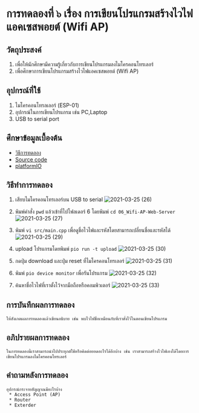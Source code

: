 # การทดลองที่ ๖ เรื่อง การเขียนโปรแกรมสร้างไวไฟแอคเซสพอยต์ (Wifi AP)

## วัตถุประสงค์
1. เพื่อให้นักศึกษามีความรู้เกี่ยวกับการเขียนโปรแกรมลงไมโครคอนโทรเลอร์
2. เพื่อศึกษาการเขียนโปรแกรมสร้างไวไฟแอคเซสพอยต์ (Wifi AP)

## อุปกรณ์ที่ใช้
1. ไมโครคอนโทรลเลอร์ (ESP-01)
2. อุปกรณ์ในการเขียนโปรแกรม เช่น PC,Laptop
3. USB to serial port

## ศึกษาข้อมูลเบื้องต้น
* [วิธีการทดลอง](https://www.youtube.com/watch?v=T26DVHePlTs&ab_channel=TANI-IOT)
* [Source code](https://github.com/choompol-boonmee/lab63b/tree/master/examples)
* [platformIO](https://platformio.org/)

## วิธีทำการทดลอง
1. เสียบไมโครคอนโทรเลอร์บน USB to serial
![2021-03-25 (26)](https://user-images.githubusercontent.com/78695932/112371791-9a712980-8d11-11eb-9fa8-77d05051fe57.png)

2. พิมพ์คำสั่ง `pwd` แล้วเข้าที่ไปโฟลเดอร์ 6 โดยพิมพ์ `cd 06_Wifi-AP-Web-Server`
![2021-03-25 (27)](https://user-images.githubusercontent.com/78695932/112371801-9e04b080-8d11-11eb-839a-753c6a340c1a.png)

3. พิมพ์ `vi src/main.cpp` เพื่อดูชื่อไวไฟและรหัสโดยสามารถเปลี่ยนชื่อและรหัสได้
![2021-03-25 (29)](https://user-images.githubusercontent.com/78695932/112371963-c7254100-8d11-11eb-8352-48f40f44873c.png)

4. upload โปรแกรมโดยพิมพ์ `pio run -t upload`
![2021-03-25 (30)](https://user-images.githubusercontent.com/78695932/112371984-cdb3b880-8d11-11eb-9df1-1b5eae8a5ca7.png)

5. กดปุ่ม download และปุ่ม reset ที่ไมโครคอนโทรเลอร์ 
![2021-03-25 (31)](https://user-images.githubusercontent.com/78695932/112371995-d0aea900-8d11-11eb-9ef7-62bbdce3b1b8.png)

6. พิมพ์ `pio device monitor` เพื่อรันโปรแกรม
![2021-03-25 (32)](https://user-images.githubusercontent.com/78695932/112372006-d3a99980-8d11-11eb-98ac-b365dec64da9.png)

7. ค้นหาชื่อไวไฟที่เราตั้งไว้จากมือถือหรือคอมพิวเตอร์
![2021-03-25 (33)](https://user-images.githubusercontent.com/78695932/112372013-d60bf380-8d11-11eb-928d-0c3a3291c1a1.png)

## การบันทึกผลการทดลอง
    ให้สังเกตผลการทดลองแล้วเขียนอธิบาย เช่น พบไวไฟชื่อเหมือนกับที่เราตั้งไว้ในตอนเขียนโปรแกรม

## อภิปรายผลการทดลอง
    ในการทดลองนี้เราสามารถนำไปประยุกต์ใช้หรือคิดต่อยอดอะไรได้อีกบ้าง เช่น เราสามารถสร้างไวไฟเองได้โดยการเขียนโปรแกรมลงไมโครคอนโทรเลอร์
## คำถามหลังการทดลอง
    อุปกรณ์กระจายสัญญาณมีอะไรบ้าง
     * Access Point (AP)
     * Router
     * Exterder
    


